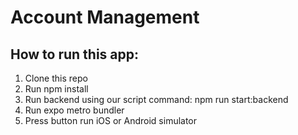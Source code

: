 # Account Management

## How to run this app:

<ol>
  <li>Clone this repo</li>
  <li>Run npm install</li>
  <li>Run backend using our script command: npm run start:backend</li>
  <li>Run expo metro bundler</li>
  <li>Press button run iOS or Android simulator</li>
</ol>
